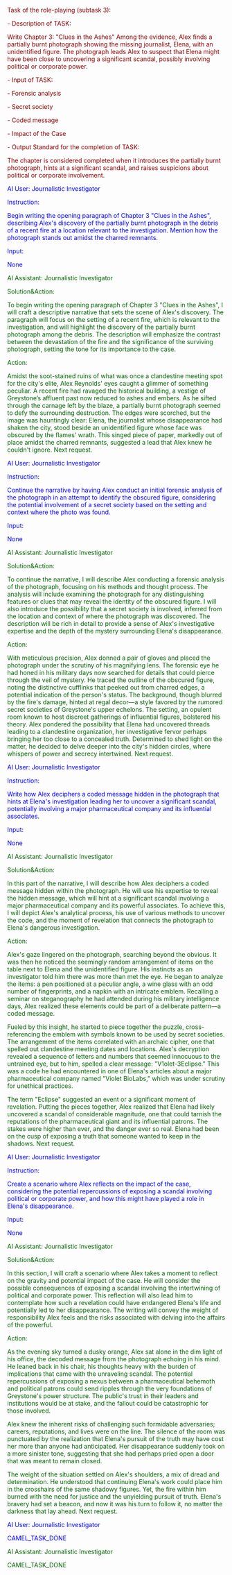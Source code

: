 
<span style='color: darkred;'>Task of the role-playing (subtask 3):</span>

<span style='color: darkred;'>- Description of TASK:</span>

<span style='color: darkred;'>Write Chapter 3: &quot;Clues in the Ashes&quot; Among the evidence, Alex finds a partially burnt photograph showing the missing journalist, Elena, with an unidentified figure. The photograph leads Alex to suspect that Elena might have been close to uncovering a significant scandal, possibly involving political or corporate power.</span>

<span style='color: darkred;'>- Input of TASK:</span>

<span style='color: darkred;'>- Forensic analysis</span>

<span style='color: darkred;'>- Secret society</span>

<span style='color: darkred;'>- Coded message</span>

<span style='color: darkred;'>- Impact of the Case</span>

<span style='color: darkred;'>- Output Standard for the completion of TASK:</span>

<span style='color: darkred;'>The chapter is considered completed when it introduces the partially burnt photograph, hints at a significant scandal, and raises suspicions about political or corporate involvement.</span>



<span style='color: blue;'>AI User: Journalistic Investigator</span>


<span style='color: blue;'>Instruction:</span>

<span style='color: blue;'>Begin writing the opening paragraph of Chapter 3 &quot;Clues in the Ashes&quot;, describing Alex&#x27;s discovery of the partially burnt photograph in the debris of a recent fire at a location relevant to the investigation. Mention how the photograph stands out amidst the charred remnants.</span>

<span style='color: blue;'>Input:</span>

<span style='color: blue;'>None</span>


<span style='color: darkgreen;'>AI Assistant: Journalistic Investigator</span>


<span style='color: darkgreen;'>Solution&amp;Action:</span>

<span style='color: darkgreen;'>To begin writing the opening paragraph of Chapter 3 &quot;Clues in the Ashes&quot;, I will craft a descriptive narrative that sets the scene of Alex&#x27;s discovery. The paragraph will focus on the setting of a recent fire, which is relevant to the investigation, and will highlight the discovery of the partially burnt photograph among the debris. The description will emphasize the contrast between the devastation of the fire and the significance of the surviving photograph, setting the tone for its importance to the case.</span>


<span style='color: darkgreen;'>Action:</span>

<span style='color: darkgreen;'>Amidst the soot-stained ruins of what was once a clandestine meeting spot for the city&#x27;s elite, Alex Reynolds&#x27; eyes caught a glimmer of something peculiar. A recent fire had ravaged the historical building, a vestige of Greystone’s affluent past now reduced to ashes and embers. As he sifted through the carnage left by the blaze, a partially burnt photograph seemed to defy the surrounding destruction. The edges were scorched, but the image was hauntingly clear: Elena, the journalist whose disappearance had shaken the city, stood beside an unidentified figure whose face was obscured by the flames&#x27; wrath. This singed piece of paper, markedly out of place amidst the charred remnants, suggested a lead that Alex knew he couldn&#x27;t ignore. Next request.</span>


<span style='color: blue;'>AI User: Journalistic Investigator</span>


<span style='color: blue;'>Instruction:</span>

<span style='color: blue;'>Continue the narrative by having Alex conduct an initial forensic analysis of the photograph in an attempt to identify the obscured figure, considering the potential involvement of a secret society based on the setting and context where the photo was found.</span>

<span style='color: blue;'>Input:</span>

<span style='color: blue;'>None</span>


<span style='color: darkgreen;'>AI Assistant: Journalistic Investigator</span>


<span style='color: darkgreen;'>Solution&amp;Action:</span>

<span style='color: darkgreen;'>To continue the narrative, I will describe Alex conducting a forensic analysis of the photograph, focusing on his methods and thought process. The analysis will include examining the photograph for any distinguishing features or clues that may reveal the identity of the obscured figure. I will also introduce the possibility that a secret society is involved, inferred from the location and context of where the photograph was discovered. The description will be rich in detail to provide a sense of Alex&#x27;s investigative expertise and the depth of the mystery surrounding Elena&#x27;s disappearance.</span>


<span style='color: darkgreen;'>Action:</span>

<span style='color: darkgreen;'>With meticulous precision, Alex donned a pair of gloves and placed the photograph under the scrutiny of his magnifying lens. The forensic eye he had honed in his military days now searched for details that could pierce through the veil of mystery. He traced the outline of the obscured figure, noting the distinctive cufflinks that peeked out from charred edges, a potential indication of the person&#x27;s status. The background, though blurred by the fire&#x27;s damage, hinted at regal decor—a style favored by the rumored secret societies of Greystone&#x27;s upper echelons. The setting, an opulent room known to host discreet gatherings of influential figures, bolstered his theory. Alex pondered the possibility that Elena had uncovered threads leading to a clandestine organization, her investigative fervor perhaps bringing her too close to a concealed truth. Determined to shed light on the matter, he decided to delve deeper into the city&#x27;s hidden circles, where whispers of power and secrecy intertwined. Next request.</span>


<span style='color: blue;'>AI User: Journalistic Investigator</span>


<span style='color: blue;'>Instruction:</span>

<span style='color: blue;'>Write how Alex deciphers a coded message hidden in the photograph that hints at Elena&#x27;s investigation leading her to uncover a significant scandal, potentially involving a major pharmaceutical company and its influential associates.</span>

<span style='color: blue;'>Input:</span>

<span style='color: blue;'>None</span>


<span style='color: darkgreen;'>AI Assistant: Journalistic Investigator</span>


<span style='color: darkgreen;'>Solution&amp;Action:</span>

<span style='color: darkgreen;'>In this part of the narrative, I will describe how Alex deciphers a coded message hidden within the photograph. He will use his expertise to reveal the hidden message, which will hint at a significant scandal involving a major pharmaceutical company and its powerful associates. To achieve this, I will depict Alex&#x27;s analytical process, his use of various methods to uncover the code, and the moment of revelation that connects the photograph to Elena&#x27;s dangerous investigation.</span>


<span style='color: darkgreen;'>Action:</span>

<span style='color: darkgreen;'>Alex&#x27;s gaze lingered on the photograph, searching beyond the obvious. It was then he noticed the seemingly random arrangement of items on the table next to Elena and the unidentified figure. His instincts as an investigator told him there was more than met the eye. He began to analyze the items: a pen positioned at a peculiar angle, a wine glass with an odd number of fingerprints, and a napkin with an intricate emblem. Recalling a seminar on steganography he had attended during his military intelligence days, Alex realized these elements could be part of a deliberate pattern—a coded message.</span>


<span style='color: darkgreen;'>Fueled by this insight, he started to piece together the puzzle, cross-referencing the emblem with symbols known to be used by secret societies. The arrangement of the items correlated with an archaic cipher, one that spelled out clandestine meeting dates and locations. Alex&#x27;s decryption revealed a sequence of letters and numbers that seemed innocuous to the untrained eye, but to him, spelled a clear message: &quot;V1olet-3Eclipse.&quot; This was a code he had encountered in one of Elena&#x27;s articles about a major pharmaceutical company named &quot;Violet BioLabs,&quot; which was under scrutiny for unethical practices.</span>


<span style='color: darkgreen;'>The term &quot;Eclipse&quot; suggested an event or a significant moment of revelation. Putting the pieces together, Alex realized that Elena had likely uncovered a scandal of considerable magnitude, one that could tarnish the reputations of the pharmaceutical giant and its influential patrons. The stakes were higher than ever, and the danger ever so real. Elena had been on the cusp of exposing a truth that someone wanted to keep in the shadows. Next request.</span>


<span style='color: blue;'>AI User: Journalistic Investigator</span>


<span style='color: blue;'>Instruction:</span>

<span style='color: blue;'>Create a scenario where Alex reflects on the impact of the case, considering the potential repercussions of exposing a scandal involving political or corporate power, and how this might have played a role in Elena&#x27;s disappearance.</span>

<span style='color: blue;'>Input:</span>

<span style='color: blue;'>None</span>


<span style='color: darkgreen;'>AI Assistant: Journalistic Investigator</span>


<span style='color: darkgreen;'>Solution&amp;Action:</span>

<span style='color: darkgreen;'>In this section, I will craft a scenario where Alex takes a moment to reflect on the gravity and potential impact of the case. He will consider the possible consequences of exposing a scandal involving the intertwining of political and corporate power. This reflection will also lead him to contemplate how such a revelation could have endangered Elena&#x27;s life and potentially led to her disappearance. The writing will convey the weight of responsibility Alex feels and the risks associated with delving into the affairs of the powerful.</span>


<span style='color: darkgreen;'>Action:</span>

<span style='color: darkgreen;'>As the evening sky turned a dusky orange, Alex sat alone in the dim light of his office, the decoded message from the photograph echoing in his mind. He leaned back in his chair, his thoughts heavy with the burden of implications that came with the unraveling scandal. The potential repercussions of exposing a nexus between a pharmaceutical behemoth and political patrons could send ripples through the very foundations of Greystone&#x27;s power structure. The public&#x27;s trust in their leaders and institutions would be at stake, and the fallout could be catastrophic for those involved.</span>


<span style='color: darkgreen;'>Alex knew the inherent risks of challenging such formidable adversaries; careers, reputations, and lives were on the line. The silence of the room was punctuated by the realization that Elena&#x27;s pursuit of the truth may have cost her more than anyone had anticipated. Her disappearance suddenly took on a more sinister tone, suggesting that she had perhaps pried open a door that was meant to remain closed.</span>


<span style='color: darkgreen;'>The weight of the situation settled on Alex&#x27;s shoulders, a mix of dread and determination. He understood that continuing Elena&#x27;s work could place him in the crosshairs of the same shadowy figures. Yet, the fire within him burned with the need for justice and the unyielding pursuit of truth. Elena&#x27;s bravery had set a beacon, and now it was his turn to follow it, no matter the darkness that lay ahead. Next request.</span>


<span style='color: blue;'>AI User: Journalistic Investigator</span>


<span style='color: blue;'>CAMEL_TASK_DONE</span>


<span style='color: darkgreen;'>AI Assistant: Journalistic Investigator</span>


<span style='color: darkgreen;'>CAMEL_TASK_DONE</span>

